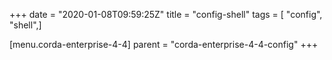 +++
date = "2020-01-08T09:59:25Z"
title = "config-shell"
tags = [ "config", "shell",]

[menu.corda-enterprise-4-4]
parent = "corda-enterprise-4-4-config"
+++

